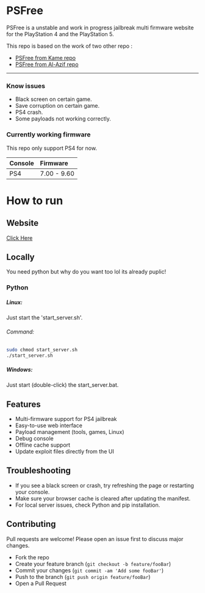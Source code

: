 # PSFree
PSFree is a unstable and work in progress jailbreak multi firmware website for the PlayStation 4 and the PlayStation 5.

This repo is based on the work of two other repo :
- [PSFree from Kame repo](https://github.com/kmeps4/PSFree) 
- [PSFree from Al-Azif repo](https://github.com/Al-Azif/psfree-lapse)
  
___

### Know issues
- Black screen on certain game.
- Save corruption on certain game.
- PS4 crash.
- Some payloads not working correctly.

### Currently working firmware

This repo only support PS4 for now.


| Console | Firmware |
|:------ |:----------|
| PS4 | 7.00 - 9.60 |


# How to run

## Website
[Click Here](https://mrjasondex.github.io/PSFree/)

## Locally

You need python but why do you want too lol its already puplic!

### Python
##### Linux:
Just start the 'start_server.sh'.

###### Command:
```bash
sudo chmod start_server.sh
./start_server.sh
```
##### Windows:
Just start (double-click) the start_server.bat.

## Features
- Multi-firmware support for PS4 jailbreak
- Easy-to-use web interface
- Payload management (tools, games, Linux)
- Debug console
- Offline cache support
- Update exploit files directly from the UI

## Troubleshooting
- If you see a black screen or crash, try refreshing the page or restarting your console.
- Make sure your browser cache is cleared after updating the manifest.
- For local server issues, check Python and pip installation.

## Contributing
Pull requests are welcome! Please open an issue first to discuss major changes.
- Fork the repo
- Create your feature branch (`git checkout -b feature/fooBar`)
- Commit your changes (`git commit -am 'Add some fooBar'`)
- Push to the branch (`git push origin feature/fooBar`)
- Open a Pull Request
